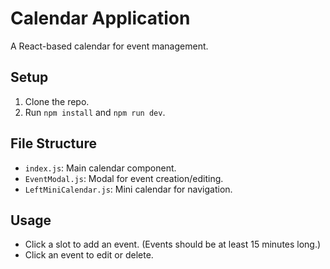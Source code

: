 # Calendar Application
A React-based calendar for event management.

## Setup
1. Clone the repo.
2. Run `npm install` and `npm run dev`.

## File Structure
- `index.js`: Main calendar component.
- `EventModal.js`: Modal for event creation/editing.
- `LeftMiniCalendar.js`: Mini calendar for navigation.

## Usage
- Click a slot to add an event. (Events should be at least 15 minutes long.)
- Click an event to edit or delete.